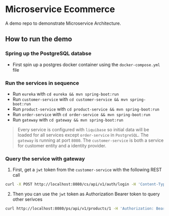 # Microservice Ecommerce
A demo repo to demonstrate Microservice Architecture.

## How to run the demo
### Spring up the PostgreSQL databse
- First spin up a postgres docker container using the `docker-compose.yml` file
    
### Run the services in sequence
- Run `eureka` with `cd eureka && mvn spring-boot:run`
- Run `customer-service` with `cd customer-service && mvn spring-boot:run`
- Run `product-service` with `cd product-service && mvn spring-boot:run`
- Run `order-service` with `cd order-service && mvn spring-boot:run`
- Run `gateway` with `cd gateway && mvn spring-boot:run`
> Every service is configured with `liquibase` so initial data will be loaded for all services except `order-service` in `PostgreSQL`.
> The `gateway` is running at port `8080`. The `customer-service` is both a service for customer entity and a identity provider.

### Query the service with gateway

1. First, get a `jwt` token from the `customer-service` with the following REST call
```sh
curl -X POST http://localhost:8080/cs/api/v1/auth/login -H 'Content-Type: application/json' -d '{"email": "jack@dummy.com", "password": "dummy"}'
```

2. Then you can use the `jwt` token as Authorization Bearer token to query other serivces
```sh
curl http://localhost:8080/ps/api/v1/products/1 -H 'Authorization: Bearer eyJhbGciOiJIUzI1NiJ9..........'
```
